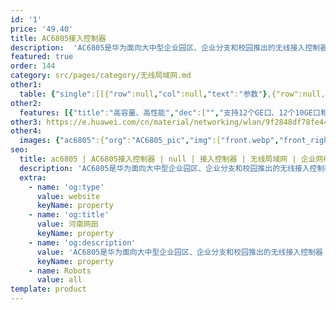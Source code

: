 ```yaml
---
id: '1'
price: '49.40'
title: AC6805接入控制器
description:  'AC6805是华为面向大中型企业园区、企业分支和校园推出的无线接入控制器（Access controller），最大可管理6144个AP，直接转发能力最高120Gbps。可灵活配置无线接入点的管理数量。配合华为全系列802.11n/802.11ac/802.11ax无线接入点，可组建大中型园区网络、企业办公网络、无线城域网络、热点覆盖等应用环境。'
featured: true
order: 144
category: src/pages/category/无线局域网.md
other1: 
  table: {"single":[[{"row":null,"col":null,"text":"参数"},{"row":null,"col":null,"text":"AC6805"}],[{"row":null,"col":null,"text":"端口"},{"row":null,"col":null,"text":"12 x GE + 12 x 10GE + 2 x 40GE（其中1个40G和4个10G互斥）"}],[{"row":null,"col":null,"text":"电源"},{"row":null,"col":null,"text":"AC/DC"}],[{"row":null,"col":null,"text":"转发模式"},{"row":null,"col":null,"text":"支持直接转发/隧道转发"}],[{"row":null,"col":null,"text":"直接转发"},{"row":null,"col":null,"text":"120Gbps"}],[{"row":null,"col":null,"text":"隧道转发"},{"row":null,"col":null,"text":"60Gbps"}],[{"row":null,"col":null,"text":"最大可管理AP的数量"},{"row":null,"col":null,"text":"6144"}],[{"row":null,"col":null,"text":"最大可接入用户数"},{"row":null,"col":null,"text":"65536"}],[{"row":null,"col":null,"text":"AP与AC间组网方式"},{"row":null,"col":null,"text":"支持L2/L3层网络拓扑"}],[{"row":null,"col":null,"text":"AC冗余备份"},{"row":null,"col":null,"text":"支持1+1热备/N+1备份方式"}],[{"row":null,"col":null,"text":"无线协议"},{"row":null,"col":null,"text":"802.11 a/b/g/n/ac/ac wave2/ax"}]]}
other2:
  features: [{"title":"高容量、高性能","dec":["","支持12个GE口、12个10GE口和2个40G口，提供120Gbps的直接转发能力，可管理6144个AP",""]},{"title":"使用灵活","dec":["","灵活的数据转发方式，支持直接转发、隧道转发；\n灵活的用户权限控制，提供基于用户和角色的访问控制策略控制能力",""]},{"title":"网络运维方式丰富","dec":["","丰富的网络运维方式，可通过网管eSight、WEB网管、命令行（CLI）进行维护",""]}]
other3: https://e.huawei.com/cn/material/networking/wlan/9f2848df78fe4409a6b4bcdb921f71d8
other4:
  images: {"ac6805":{"org":"AC6805_pic","img":["front.webp","front_right.webp","front_top.webp","left.webp","rear.webp","right.webp"]}}
seo:
  title: ac6805 | AC6805接入控制器 | null | 接入控制器 | 无线局域网 | 企业网络
  description: 'AC6805是华为面向大中型企业园区、企业分支和校园推出的无线接入控制器（Access controller），最大可管理6144个AP，直接转发能力最高120Gbps。可灵活配置无线接入点的管理数量。配合华为全系列802.11n/802.11ac/802.11ax无线接入点，可组建大中型园区网络、企业办公网络、无线城域网络、热点覆盖等应用环境。'
  extra:
    - name: 'og:type'
      value: website
      keyName: property
    - name: 'og:title'
      value: 河南网田
      keyName: property
    - name: 'og:description'
      value: 'AC6805是华为面向大中型企业园区、企业分支和校园推出的无线接入控制器（Access controller），最大可管理6144个AP，直接转发能力最高120Gbps。可灵活配置无线接入点的管理数量。配合华为全系列802.11n/802.11ac/802.11ax无线接入点，可组建大中型园区网络、企业办公网络、无线城域网络、热点覆盖等应用环境。'
      keyName: property
    - name: Robots
      value: all
template: product
---
```

